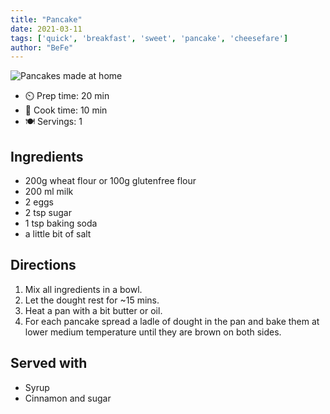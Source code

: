 ```yaml
---
title: "Pancake"
date: 2021-03-11
tags: ['quick', 'breakfast', 'sweet', 'pancake', 'cheesefare']
author: "BeFe"
---
```


![Pancakes made at home](/pix/pancake.avif)

- ⏲️ Prep time: 20 min
- 🍳 Cook time: 10 min
- 🍽️ Servings: 1

## Ingredients
- 200g wheat flour or 100g glutenfree flour
- 200 ml milk
- 2 eggs
- 2 tsp sugar
- 1 tsp baking soda
- a little bit of salt

## Directions
1. Mix all ingredients in a bowl.
2. Let the dought rest for ~15 mins.
3. Heat a pan with a bit butter or oil.
4. For each pancake spread a ladle of dought in the pan and bake them at lower medium temperature until they are brown on both sides.

## Served with
- Syrup
- Cinnamon and sugar
